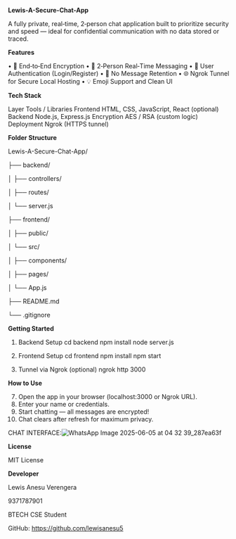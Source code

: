 **Lewis-A-Secure-Chat-App**


A fully private, real‑time, 2‑person chat application built to prioritize security and speed — ideal for confidential communication with no data stored or traced.

**Features**

•	🔐 End‑to‑End Encryption
•	💬 2‑Person Real‑Time Messaging
•	👥 User Authentication (Login/Register)
•	🧹 No Message Retention
•	🌐 Ngrok Tunnel for Secure Local Hosting
•	💡 Emoji Support and Clean UI

**Tech Stack**

Layer	Tools / Libraries
Frontend	HTML, CSS, JavaScript, React (optional)
Backend	Node.js, Express.js
Encryption	AES / RSA (custom logic)
Deployment	Ngrok (HTTPS tunnel)

**Folder Structure**

Lewis-A-Secure-Chat-App/

├── backend/

│   ├── controllers/

│   ├── routes/

│   └── server.js

├── frontend/

│   ├── public/

│   └── src/

│       ├── components/

│       ├── pages/

│       └── App.js

├── README.md

└── .gitignore

**Getting Started**


1.	Backend Setup
cd backend
npm install
node server.js

3.	Frontend Setup
cd frontend
npm install
npm start

5.	Tunnel via Ngrok (optional)
ngrok http 3000

**How to Use**

7.	Open the app in your browser (localhost:3000 or Ngrok URL).
8.	Enter your name or credentials.
9.	Start chatting — all messages are encrypted!
10.	Chat clears after refresh for maximum privacy.

CHAT INTERFACE:![WhatsApp Image 2025-06-05 at 04 32 39_287ea63f](https://github.com/user-attachments/assets/ed041599-65db-441b-8f4c-547cf195634c)

**License**

MIT License

**Developer**

Lewis Anesu Verengera

9371787901

BTECH CSE Student

GitHub: https://github.com/lewisanesu5
